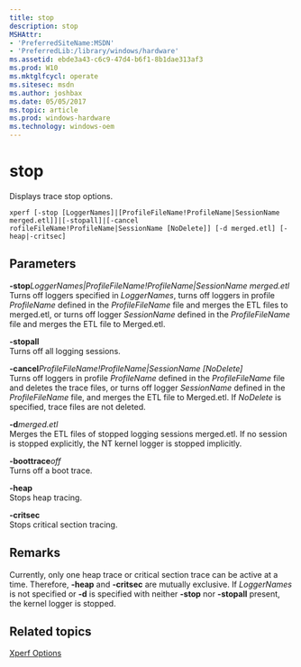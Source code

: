 ```yaml
---
title: stop
description: stop
MSHAttr:
- 'PreferredSiteName:MSDN'
- 'PreferredLib:/library/windows/hardware'
ms.assetid: ebde3a43-c6c9-47d4-b6f1-8b1dae313af3
ms.prod: W10
ms.mktglfcycl: operate
ms.sitesec: msdn
ms.author: joshbax
ms.date: 05/05/2017
ms.topic: article
ms.prod: windows-hardware
ms.technology: windows-oem
---
```


# stop


Displays trace stop options.

``` syntax
xperf [-stop [LoggerNames]|[ProfileFileName!ProfileName|SessionName merged.etl]]|[-stopall]|[-cancel rofileFileName!ProfileName|SessionName [NoDelete]] [-d merged.etl] [-heap|-critsec]
```

## Parameters


<a href="" id="-stoploggernames-profilefilename-profilename-sessionname-merged-etl"></a>**-stop***LoggerNames|ProfileFileName!ProfileName|SessionName merged.etl*  
Turns off loggers specified in *LoggerNames*, turns off loggers in profile *ProfileName* defined in the *ProfileFileName* file and merges the ETL files to merged.etl, or turns off logger *SessionName* defined in the *ProfileFileName* file and merges the ETL file to Merged.etl.

<a href="" id="-stopall"></a>**-stopall**  
Turns off all logging sessions.

<a href="" id="-cancelprofilefilename-profilename-sessionname--nodelete-"></a>**-cancel***ProfileFileName!ProfileName|SessionName \[NoDelete\]*  
Turns off loggers in profile *ProfileName* defined in the *ProfileFileName* file and deletes the trace files, or turns off logger *SessionName* defined in the *ProfileFileName* file, and merges the ETL file to Merged.etl. If *NoDelete* is specified, trace files are not deleted.

<a href="" id="-dmerged-etl"></a>**-d***merged.etl*  
Merges the ETL files of stopped logging sessions merged.etl. If no session is stopped explicitly, the NT kernel logger is stopped implicitly.

<a href="" id="-boottraceoff"></a>**-boottrace***off*  
Turns off a boot trace.

<a href="" id="-heap"></a>**-heap**  
Stops heap tracing.

<a href="" id="-critsec"></a>**-critsec**  
Stops critical section tracing.

## Remarks


Currently, only one heap trace or critical section trace can be active at a time. Therefore, **-heap** and **-critsec** are mutually exclusive. If *LoggerNames* is not specified or **-d** is specified with neither **-stop** nor **-stopall** present, the kernel logger is stopped.

## Related topics


[Xperf Options](xperf-options.md)

 

 








